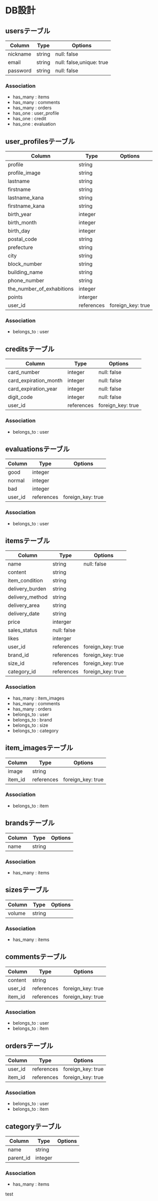 # DB設計

## usersテーブル

|Column|Type|Options|
|------|----|-------|
|nickname|string|null: false|
|email|string|null: false,unique: true|
|password|string|null: false|

### Association
- has_many : items
- has_many : comments
- has_many : orders
- has_one : user_profile
- has_one : credit
- has_one : evaluation



## user_profilesテーブル

|Column|Type|Options|
|------|----|-------|
|profile|string|
|profile_image|string|
|lastname|string||null: false|
|firstname|string||null: false|
|lastname_kana|string||null: false|
|firstname_kana|string||null: false|
|birth_year|integer|
|birth_month|integer|
|birth_day|integer|
|postal_code|string||null: false|
|prefecture|string||null: false|
|city|string||null: false|
|block_number|string|
|building_name|string|
|phone_number|string|
|the_number_of_exhabitions|integer|
|points|interger|
|user_id|references|foreign_key: true|

### Association
- belongs_to : user



## creditsテーブル

|Column|Type|Options|
|------|----|-------|
|card_number|integer|null: false|
|card_expiration_month|integer|null: false|
|card_expiration_year|integer|null: false|
|digit_code|integer|null: false|
|user_id|references|foreign_key: true|

### Association
- belongs_to : user



## evaluationsテーブル
|Column|Type|Options|
|------|----|-------|
|good|integer|
|normal|integer|
|bad|integer|
|user_id|references|foreign_key: true|

### Association
- belongs_to : user



## itemsテーブル

|Column|Type|Options|
|------|----|-------|
|name|string|null: false|
|content|string||null: false|
|item_condition|string||null: false|
|delivery_burden|string||null: false|
|delivery_method|string||null: false|
|delivery_area|string||null: false|
|delivery_date|string||null: false|
|price|interger||null: false|
|sales_status|null: false|
|likes|interger|
|user_id|references|foreign_key: true|
|brand_id|references|foreign_key: true|
|size_id|references|foreign_key: true|
|category_id|references|foreign_key: true|

### Association
- has_many : item_images
- has_many : comments
- has_many : orders
- belongs_to : user
- belongs_to : brand
- belongs_to : size
- belongs_to : category



## item_imagesテーブル

|Column|Type|Options|
|------|----|-------|
|image|string||null: false|
|item_id|references|foreign_key: true|

### Association
- belongs_to : item



## brandsテーブル

|Column|Type|Options|
|------|----|-------|
|name|string|

### Association
- has_many : items



## sizesテーブル

|Column|Type|Options|
|------|----|-------|
|volume|string|

### Association
- has_many : items



## commentsテーブル

|Column|Type|Options|
|------|----|-------|
|content|string|
|user_id|references|foreign_key: true|
|item_id|references|foreign_key: true|

### Association

- belongs_to : user
- belongs_to : item



## ordersテーブル

|Column|Type|Options|
|------|----|-------|
|user_id|references|foreign_key: true|
|item_id|references|foreign_key: true|

### Association

- belongs_to : user
- belongs_to : item



## categoryテーブル

|Column|Type|Options|
|------|----|-------|
|name|string|
|parent_id|integer|

### Association

- has_many : items

test
